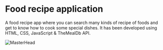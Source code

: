 # Food recipe application
A food recipe app where you can search many kinds of recipe of foods and get to know how to cook some special dishes. It has been developed using HTML, CSS, JavaScript &amp; TheMealDb API.

![MasterHead](https://www.figma.com/community/resource/66dc9c5e-3c18-4559-9340-f51f4858bfcc/thumbnail)
